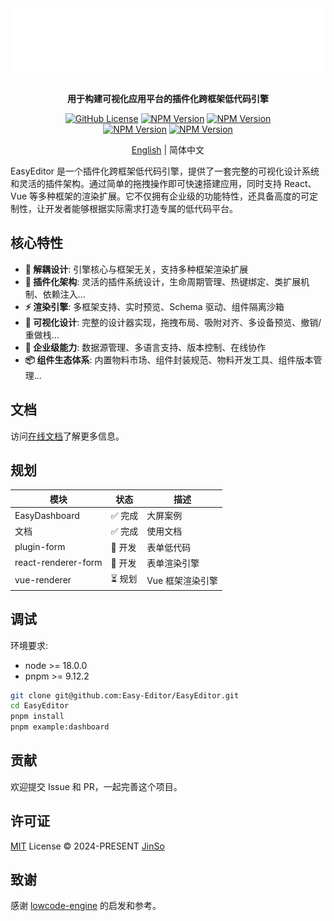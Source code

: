 <div align="center">

<img src=".github/assets/banner-dark.svg" height="100" alt="logo" />

<br />
<br />

<b>用于构建可视化应用平台的插件化跨框架低代码引擎</b>

[![GitHub License](https://img.shields.io/github/license/Easy-Editor/EasyEditor)](./LICENSE)
[![NPM Version](https://img.shields.io/npm/v/%40easy-editor%2Fcore?label=%40easy-editor%2Fcore&color=%230a7cbd)](https://www.npmjs.com/package/@easy-editor/core)
[![NPM Version](https://img.shields.io/npm/v/%40easy-editor%2Freact-renderer?label=%40easy-editor%2Freact-renderer&color=%230a7cbd)](https://www.npmjs.com/package/@easy-editor/react-renderer)
<br/>
[![NPM Version](https://img.shields.io/npm/v/%40easy-editor%2Fplugin-dashboard?label=%40easy-editor%2Fplugin-dashboard&color=%230a7cbd)](https://www.npmjs.com/package/@easy-editor/plugin-dashboard)
[![NPM Version](https://img.shields.io/npm/v/%40easy-editor%2Freact-renderer-dashboard?label=%40easy-editor%2Freact-renderer-dashboard&color=%230a7cbd)](https://www.npmjs.com/package/@easy-editor/react-renderer-dashboard)

[English](./README.md) | 简体中文

</div>

EasyEditor 是一个插件化跨框架低代码引擎，提供了一套完整的可视化设计系统和灵活的插件架构。通过简单的拖拽操作即可快速搭建应用，同时支持 React、Vue 等多种框架的渲染扩展。它不仅拥有企业级的功能特性，还具备高度的可定制性，让开发者能够根据实际需求打造专属的低代码平台。

## 核心特性

- **🔌 解耦设计**: 引擎核心与框架无关，支持多种框架渲染扩展
- **🧩 插件化架构**: 灵活的插件系统设计，生命周期管理、热键绑定、类扩展机制、依赖注入...
- **⚡ 渲染引擎**: 多框架支持、实时预览、Schema 驱动、组件隔离沙箱
- **🎨 可视化设计**: 完整的设计器实现，拖拽布局、吸附对齐、多设备预览、撤销/重做栈...
- **🏢 企业级能力**: 数据源管理、多语言支持、版本控制、在线协作
- **📦 组件生态体系**: 内置物料市场、组件封装规范、物料开发工具、组件版本管理...

## 文档

访问[在线文档](https://easyeditor.dev/)了解更多信息。

## 规划

| 模块 | 状态 | 描述 |
| --- | --- | --- |
| EasyDashboard | ✅ 完成 | 大屏案例 |
| 文档 | ✅ 完成 | 使用文档 |
| plugin-form | 🚧 开发 | 表单低代码 |
| react-renderer-form | 🚧 开发 | 表单渲染引擎 |
| vue-renderer | ⏳ 规划 | Vue 框架渲染引擎 |

## 调试

环境要求:
- node >= 18.0.0
- pnpm >= 9.12.2

```bash
git clone git@github.com:Easy-Editor/EasyEditor.git
cd EasyEditor
pnpm install
pnpm example:dashboard
```

## 贡献

欢迎提交 Issue 和 PR，一起完善这个项目。

## 许可证

[MIT](./LICENSE) License &copy; 2024-PRESENT [JinSo](https://github.com/JinSooo)

## 致谢

感谢 [lowcode-engine](https://github.com/alibaba/lowcode-engine) 的启发和参考。

